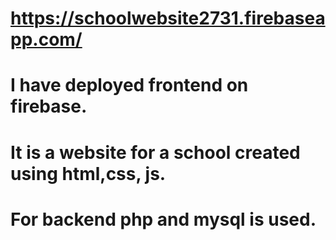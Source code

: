 # https://schoolwebsite2731.firebaseapp.com/
# I have deployed frontend on firebase.
# It is a website for a school created using html,css, js.
# For backend php and mysql is used.
